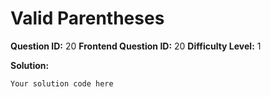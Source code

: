 
  # Valid Parentheses
  
  **Question ID:** 20
  **Frontend Question ID:** 20
  **Difficulty Level:** 1
  
  **Solution:**  
  ```
  Your solution code here
  ```
    